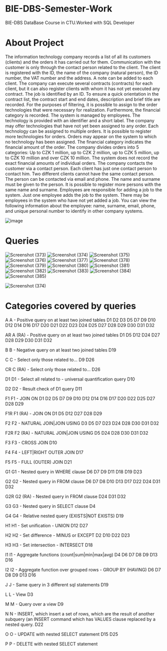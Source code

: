 # BIE-DBS-Semester-Work
BIE-DBS DataBase Course in CTU.Worked with SQL Developer

# About Project
The information technology company records a list of all its customers (clients) and the orders it has carried out for them. Communication with the customer is only through the contact person related to the client. The client is registered with the ID, the name of the company (natural person), the ID number, the VAT number and the address. A note can be added to each client. The company can execute several contracts (contracts) for each client, but it can also register clients with whom it has not yet executed any contract. The job is identified by an ID. To ensure a quick orientation in the contract list, the contract start and end dates, description and brief title are recorded. For the purposes of filtering, it is possible to assign to the order technologies that were necessary for realization. Furthermore, the financial category is recorded. The system is managed by employees. The technology is provided with an identifier and a short label. The company may offer technologies that have not yet been assigned to any order. Each technology can be assigned to multiple orders. It is possible to register more technologies for orders. Orders may appear on the system to which no technology has been assigned. The financial category indicates the financial amount of the order. The company divides orders into 5 categories: Up to CZK 1 million, up to CZK 2 million, up to CZK 5 million, up to CZK 10 million and over CZK 10 million. The system does not record the exact financial amounts of individual orders. The company contacts the customer via a contact person. Each client has just one contact person to contact him. Two different clients cannot have the same contact person. The person can be contacted via email and phone. The name and surname must be given to the person. It is possible to register more persons with the same name and surname. Employees are responsible for adding a job to the system. Just one employee adds the job to the system. There may be employees in the system who have not yet added a job. You can view the following information about the employee: name, surname, email, phone, and unique personal number to identify in other company systems.

![image](https://user-images.githubusercontent.com/44650808/80869458-c3737080-8ca0-11ea-84c6-44bbaa1c3349.png)
# Queries

![Screenshot (373)](https://user-images.githubusercontent.com/44650808/80869802-b8214480-8ca2-11ea-9975-d1384874edb4.png)
![Screenshot (374)](https://user-images.githubusercontent.com/44650808/80869803-b8214480-8ca2-11ea-935a-d2aaee13f77c.png)
![Screenshot (375)](https://user-images.githubusercontent.com/44650808/80869788-b48dbd80-8ca2-11ea-87ed-c2ec6f34663d.png)
![Screenshot (376)](https://user-images.githubusercontent.com/44650808/80869789-b5265400-8ca2-11ea-816c-c90e2988dec0.png)
![Screenshot (377)](https://user-images.githubusercontent.com/44650808/80869791-b5beea80-8ca2-11ea-95be-97860f248b8c.png)
![Screenshot (378)](https://user-images.githubusercontent.com/44650808/80869792-b5beea80-8ca2-11ea-85a7-c7cc24efc026.png)
![Screenshot (379)](https://user-images.githubusercontent.com/44650808/80869793-b6578100-8ca2-11ea-918c-8c2d618e6ee9.png)
![Screenshot (380)](https://user-images.githubusercontent.com/44650808/80869794-b6578100-8ca2-11ea-900d-0e8dc16b9e31.png)
![Screenshot (381)](https://user-images.githubusercontent.com/44650808/80869795-b6f01780-8ca2-11ea-9dd9-b77599a13fa2.png)
![Screenshot (382)](https://user-images.githubusercontent.com/44650808/80869796-b6f01780-8ca2-11ea-9915-cf26ce1c23c1.png)
![Screenshot (383)](https://user-images.githubusercontent.com/44650808/80869798-b6f01780-8ca2-11ea-8a01-aab84a8b7211.png)
![Screenshot (384)](https://user-images.githubusercontent.com/44650808/80869799-b788ae00-8ca2-11ea-8e8e-f632f2f334b7.png)
![Screenshot (385)](https://user-images.githubusercontent.com/44650808/80869800-b788ae00-8ca2-11ea-80c0-a174197a5322.png)

![Screenshot (374)](https://user-images.githubusercontent.com/44650808/80869803-b8214480-8ca2-11ea-935a-d2aaee13f77c.png)

# Categories covered by queries
<p>A	A - Positive query on at least two joined tables	D1 D2 D3 D5 D7 D9 D10 D12 D14 D16 D17 D20 D21 D22 D23 D24 D25 D27 D28 D29 D30 D31 D32</p>
<p>AR	A (RA) - Positive query on at least two joined tables	D1 D5 D12 D24 D27 D28 D29 D30 D31 D32</p>
<p>B	B - Negative query on at least two joined tables	D19</p>
<p>C	C - Select only those related to...	D9 D26</p>
<p>CR	C (RA) - Select only those related to...	D26</p>
<p>D1	D1 - Select all related to - universal quantification query	D10</p>
<p>D2	D2 - Result check of D1 query	D11</p>
<p>F1	F1 - JOIN ON	D1 D2 D5 D7 D9 D10 D12 D14 D16 D17 D20 D22 D25 D27 D28 D29</p>
<p>F1R	F1 (RA) - JOIN ON	D1 D5 D12 D27 D28 D29</p>
<p>F2	F2 - NATURAL JOIN|JOIN USING	D3 D5 D7 D23 D24 D28 D30 D31 D32</p>
<p>F2R	F2 (RA) - NATURAL JOIN|JOIN USING	D5 D24 D28 D30 D31 D32</p>
<p>F3	F3 - CROSS JOIN	D10</p>
<p>F4	F4 - LEFT|RIGHT OUTER JOIN	D17</p>
<p>F5	F5 - FULL (OUTER) JOIN	D21</p>
<p>G1	G1 - Nested query in WHERE clause	D6 D7 D9 D11 D18 D19 D23</p>
<p>G2	G2 - Nested query in FROM clause	D6 D7 D8 D10 D13 D17 D22 D24 D31 D32</p>
<p>G2R	G2 (RA) - Nested query in FROM clause	D24 D31 D32</p>
<p>G3	G3 - Nested query in SELECT clause	D4</p>
<p>G4	G4 - Relative nested query (EXISTS|NOT EXISTS)	D19</p>
<p>H1	H1 - Set unification - UNION	D12 D27</p>
<p>H2	H2 - Set difference - MINUS or EXCEPT	D2 D10 D22 D23</p>
<p>H3	H3 - Set intersection - INTERSECT	D18</p>
<p>I1	I1 - Aggregate functions (count|sum|min|max|avg)	D4 D6 D7 D8 D9 D13 D16</p>
<p>I2	I2 - Aggregate function over grouped rows - GROUP BY (HAVING)	D6 D7 D8 D9 D13 D16</p>
<p>J	J - Same query in 3 different sql statements	D19</p>
<p>L	L - View	D3</p>
<p>M	M - Query over a view	D9</p>
<p>N	N - INSERT, which insert a set of rows, which are the result of another subquery (an INSERT command which has VALUES clause replaced by a nested query.	D22</p>
<p>O	O - UPDATE with nested SELECT statement	D15 D25</p>
<p>P	P - DELETE with nested SELECT statement</p>
